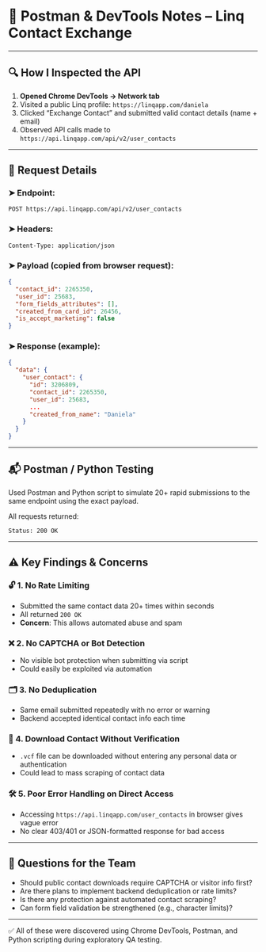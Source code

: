 # 🧪 Postman & DevTools Notes – Linq Contact Exchange

---

## 🔍 How I Inspected the API

1. **Opened Chrome DevTools → Network tab**
2. Visited a public Linq profile: `https://linqapp.com/daniela`
3. Clicked “Exchange Contact” and submitted valid contact details (name + email)
4. Observed API calls made to `https://api.linqapp.com/api/v2/user_contacts`

---

## 📡 Request Details

### ➤ Endpoint:
```
POST https://api.linqapp.com/api/v2/user_contacts
```

### ➤ Headers:
```http
Content-Type: application/json
```

### ➤ Payload (copied from browser request):
```json
{
  "contact_id": 2265350,
  "user_id": 25683,
  "form_fields_attributes": [],
  "created_from_card_id": 26456,
  "is_accept_marketing": false
}
```

### ➤ Response (example):
```json
{
  "data": {
    "user_contact": {
      "id": 3206809,
      "contact_id": 2265350,
      "user_id": 25683,
      ...
      "created_from_name": "Daniela"
    }
  }
}
```

---

## 📬 Postman / Python Testing

Used Postman and Python script to simulate 20+ rapid submissions to the same endpoint using the exact payload.

All requests returned:
```
Status: 200 OK
```

---

## ⚠️ Key Findings & Concerns

### 🔓 1. No Rate Limiting
- Submitted the same contact data 20+ times within seconds
- All returned `200 OK`
- **Concern**: This allows automated abuse and spam

### ❌ 2. No CAPTCHA or Bot Detection
- No visible bot protection when submitting via script
- Could easily be exploited via automation

### 🗂 3. No Deduplication
- Same email submitted repeatedly with no error or warning
- Backend accepted identical contact info each time

### 📄 4. Download Contact Without Verification
- `.vcf` file can be downloaded without entering any personal data or authentication
- Could lead to mass scraping of contact data

### 🛠 5. Poor Error Handling on Direct Access
- Accessing `https://api.linqapp.com/user_contacts` in browser gives vague error
- No clear 403/401 or JSON-formatted response for bad access

---

## 🤔 Questions for the Team

- Should public contact downloads require CAPTCHA or visitor info first?
- Are there plans to implement backend deduplication or rate limits?
- Is there any protection against automated contact scraping?
- Can form field validation be strengthened (e.g., character limits)?

---

✅ All of these were discovered using Chrome DevTools, Postman, and Python scripting during exploratory QA testing.
